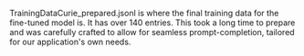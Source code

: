 TrainingDataCurie_prepared.jsonl is where the final training data for the fine-tuned model is. It has over 140 entries.
This took a long time to prepare and was carefully crafted to allow for seamless prompt-completion, tailored for our application's own needs.
